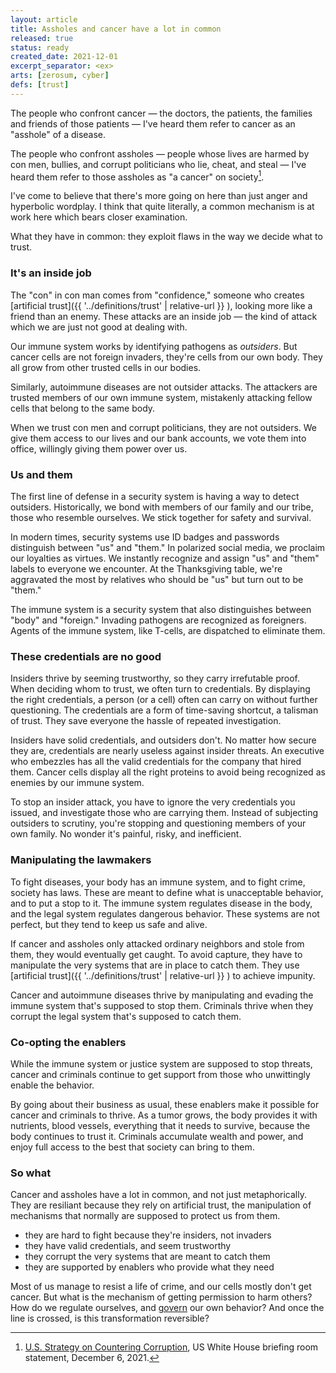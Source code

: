 ```yaml
---
layout: article
title: Assholes and cancer have a lot in common
released: true
status: ready
created_date: 2021-12-01
excerpt_separator: <ex>
arts: [zerosum, cyber]
defs: [trust]
---
```


The people who confront cancer &mdash; the doctors, the patients, the
families and friends of those patients &mdash; I've heard them refer
to cancer as an "asshole" of a disease. 

The people who confront assholes &mdash; people whose lives are harmed
by con men, bullies, and corrupt politicians who lie, cheat, and steal &mdash;
I've heard them refer to those assholes as "a cancer" on society[^1].

[^1]:[U.S. Strategy on Countering Corruption](https://www.whitehouse.gov/briefing-room/statements-releases/2021/12/06/fact-sheet-u-s-strategy-on-countering-corruption/#:~:text=corruption%20is%20a%20cancer), US White House briefing room statement, December 6, 2021.

I've come to believe that there's more going on here than just anger
and hyperbolic wordplay. I think that quite literally, a common
mechanism is at work here which bears closer examination.

What they have in common: they exploit flaws in the way we decide what
to trust.

### It's an inside job

The "con" in con man comes from "confidence," someone who creates
[artificial trust]({{ '../definitions/trust' | relative-url }} ),
looking more like a friend than an enemy. These attacks are an inside
job &mdash; the kind of attack which we are just not good at dealing
with.

Our immune system works by identifying pathogens as *outsiders*.  But
cancer cells are not foreign invaders, they're cells from our own
body. They all grow from other trusted cells in our bodies.

Similarly, autoimmune diseases are not outsider attacks. The attackers
are trusted members of our own immune system, mistakenly attacking
fellow cells that belong to the same body.

When we trust con men and corrupt politicians, they are not outsiders.
We give them access to our lives and our bank accounts, we vote them
into office, willingly giving them power over us. 

### Us and them

The first line of defense in a security system is having a way to
detect outsiders. Historically, we bond with members of our family and
our tribe, those who resemble ourselves. We stick together for safety
and survival.

In modern times, security systems use ID badges and passwords
distinguish between "us" and "them." In polarized social media, we
proclaim our loyalties as virtues.  We instantly recognize and assign
"us" and "them" labels to everyone we encounter. At the Thanksgiving
table, we're aggravated the most by relatives who should be "us" but
turn out to be "them."

The immune system is a security system that also distinguishes between
"body" and "foreign." Invading pathogens are recognized as foreigners.
Agents of the immune system, like T-cells, are dispatched to eliminate
them.

### These credentials are no good

Insiders thrive by seeming trustworthy, so they carry irrefutable
proof.  When deciding whom to trust, we often turn to credentials. By
displaying the right credentials, a person (or a cell) often can carry
on without further questioning. The credentials are a form of
time-saving shortcut, a talisman of trust. They save everyone the
hassle of repeated investigation.

Insiders have solid credentials, and outsiders don't. No matter how
secure they are, credentials are nearly useless against insider
threats.  An executive who embezzles has all the valid credentials for
the company that hired them. Cancer cells display all the right
proteins to avoid being recognized as enemies by our immune system.

To stop an insider attack, you have to ignore the very credentials you
issued, and investigate those who are carrying them. Instead of
subjecting outsiders to scrutiny, you're stopping and questioning
members of your own family. No wonder it's painful, risky, and
inefficient.

### Manipulating the lawmakers

To fight diseases, your body has an immune system, and to fight crime,
society has laws. These are meant to define what is unacceptable
behavior, and to put a stop to it. The immune system regulates disease
in the body, and the legal system regulates dangerous behavior.  These
systems are not perfect, but they tend to keep us safe and alive.

If cancer and assholes only attacked ordinary neighbors and stole from
them, they would eventually get caught. To avoid capture, they have to
manipulate the very systems that are in place to catch them. They use
[artificial trust]({{ '../definitions/trust' | relative-url }} ) to
achieve impunity.

Cancer and autoimmune diseases thrive by manipulating and evading the
immune system that's supposed to stop them. Criminals thrive when they
corrupt the legal system that's supposed to catch them.

### Co-opting the enablers

While the immune system or justice system are supposed to stop
threats, cancer and criminals continue to get support from those who
unwittingly enable the behavior.

By going about their business as usual, these enablers make it
possible for cancer and criminals to thrive. As a tumor grows, the
body provides it with nutrients, blood vessels, everything that it
needs to survive, because the body continues to trust it. Criminals
accumulate wealth and power, and enjoy full access to the best that
society can bring to them.


### So what

Cancer and assholes have a lot in common, and not just metaphorically.
They are resiliant because they rely on artificial trust, the manipulation
of mechanisms that normally are supposed to protect us from them.

  * they are hard to fight because they're insiders, not invaders
  * they have valid credentials, and seem trustworthy
  * they corrupt the very systems that are meant to catch them
  * they are supported by enablers who provide what they need

Most of us manage to resist a life of crime, and our cells mostly
don't get cancer. But what is the mechanism of getting permission to
harm others?  How do we regulate ourselves, and [govern](cyber) our
own behavior?  And once the line is crossed, is this transformation
reversible?

